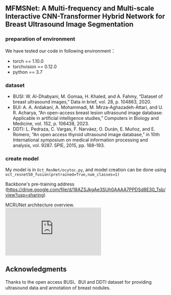 ## MFMSNet: A Multi-frequency and Multi-scale Interactive CNN-Transformer Hybrid Network for Breast Ultrasound Image Segmentation
### 

### preparation of environment
We have tested our code in following environment：
* torch == 1.10.0
* torchvision == 0.12.0
* python == 3.7

### dataset
* BUSI: W. Al-Dhabyani, M. Gomaa, H. Khaled, and A. Fahmy, “Dataset of breast ultrasound images,” Data in brief, vol. 28, p. 104863, 2020.
* BUI:  A. A. Ardakani, A. Mohammadi, M. Mirza-Aghazadeh-Attari, and
U. R. Acharya, “An open-access breast lesion ultrasound image
database: Applicable in artificial intelligence studies,” Computers in
Biology and Medicine, vol. 152, p. 106438, 2023.
* DDTI:  L. Pedraza, C. Vargas, F. Narváez, O. Durán, E. Muñoz, and
E. Romero, “An open access thyroid ultrasound image database,” in
10th International symposium on medical information processing and
analysis, vol. 9287. SPIE, 2015, pp. 188–193.

### create model
My model is in `Oct_ResNet/ocytoc.py`, and model creation can be done using `oct_resnet50_fusion(pretrained=True,num_classes=1)`

Backbone's pre-training address (https://drive.google.com/file/d/18AZSJkgAe3SUh0AAAA7PPDSd8E30_Tsb/view?usp=sharing)

MCRUNet architecture overview.
![image](https://github.com/wrc990616/MFMSNet/blob/main/pic/figure1.pdf)

## Acknowledgments
Thanks to the open access BUSI、BUI and DDTI dataset for providing ultrasound data and annotation of breast nodules.

